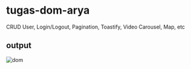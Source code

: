 # tugas-dom-arya
CRUD User, Login/Logout, Pagination, Toastify, Video Carousel, Map, etc

## output
![dom](https://github.com/Frontend-OneSide-BRI/tugas-dom-arya/assets/75374189/878226a6-c282-4aea-b080-226b03b27103)

